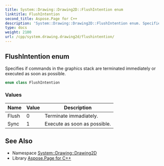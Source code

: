 ```yaml
---
title: System::Drawing::Drawing2D::FlushIntention enum
linktitle: FlushIntention
second_title: Aspose.Page for C++
description: 'System::Drawing::Drawing2D::FlushIntention enum. Specifies if commands in the graphics stack are terminated immediately or executed as soon as possible in C++.'
type: docs
weight: 2100
url: /cpp/system.drawing.drawing2d/flushintention/
---
```

## FlushIntention enum


Specifies if commands in the graphics stack are terminated immediately or executed as soon as possible.

```cpp
enum class FlushIntention
```

### Values

| Name | Value | Description |
| --- | --- | --- |
| Flush | 0 | Terminate immadiately. |
| Sync | 1 | Execute as soon as possible. |

## See Also

* Namespace [System::Drawing::Drawing2D](../)
* Library [Aspose.Page for C++](../../)
